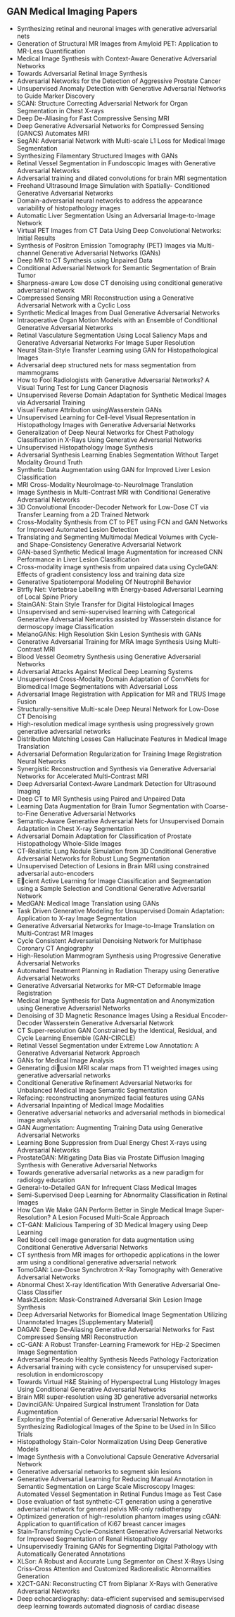 <h2>GAN Medical Imaging Papers </h2>



<ul>

                             

 <li><a target="_blank" href="https://github.com/manjunath5496/GAN-Medical-Imaging-Papers/blob/master/gan(1).pdf" style="text-decoration:none;">Synthesizing retinal and neuronal images with generative adversarial nets</a></li>

 <li><a target="_blank" href="https://github.com/manjunath5496/GAN-Medical-Imaging-Papers/blob/master/gan(2).pdf" style="text-decoration:none;">Generation of Structural MR Images from Amyloid PET: Application to MR-Less Quantification</a></li>

<li><a target="_blank" href="https://github.com/manjunath5496/GAN-Medical-Imaging-Papers/blob/master/gan(3).pdf" style="text-decoration:none;">Medical Image Synthesis with Context-Aware Generative Adversarial Networks</a></li>
 <li><a target="_blank" href="https://github.com/manjunath5496/GAN-Medical-Imaging-Papers/blob/master/gan(4).pdf" style="text-decoration:none;">Towards Adversarial Retinal Image Synthesis</a></li>                              
<li><a target="_blank" href="https://github.com/manjunath5496/GAN-Medical-Imaging-Papers/blob/master/gan(5).pdf" style="text-decoration:none;">Adversarial Networks for the Detection of Aggressive Prostate Cancer</a></li>
<li><a target="_blank" href="https://github.com/manjunath5496/GAN-Medical-Imaging-Papers/blob/master/gan(6).pdf" style="text-decoration:none;">Unsupervised Anomaly Detection with Generative Adversarial Networks to Guide Marker Discovery</a></li>
 <li><a target="_blank" href="https://github.com/manjunath5496/GAN-Medical-Imaging-Papers/blob/master/gan(7).pdf" style="text-decoration:none;">SCAN: Structure Correcting Adversarial Network for Organ Segmentation in Chest X-rays</a></li>

 <li><a target="_blank" href="https://github.com/manjunath5496/GAN-Medical-Imaging-Papers/blob/master/gan(8).pdf" style="text-decoration:none;"> Deep De-Aliasing for Fast Compressive Sensing MRI </a></li>
   <li><a target="_blank" href="https://github.com/manjunath5496/GAN-Medical-Imaging-Papers/blob/master/gan(9).pdf" style="text-decoration:none;">Deep Generative Adversarial Networks for Compressed Sensing (GANCS) Automates MRI</a></li>
  
   
 <li><a target="_blank" href="https://github.com/manjunath5496/GAN-Medical-Imaging-Papers/blob/master/gan(10).pdf" style="text-decoration:none;">SegAN: Adversarial Network with Multi-scale L1 Loss for Medical Image Segmentation</a></li>                              
<li><a target="_blank" href="https://github.com/manjunath5496/GAN-Medical-Imaging-Papers/blob/master/gan(11).pdf" style="text-decoration:none;">Synthesizing Filamentary Structured Images with GANs</a></li>
<li><a target="_blank" href="https://github.com/manjunath5496/GAN-Medical-Imaging-Papers/blob/master/gan(12).pdf" style="text-decoration:none;">Retinal Vessel Segmentation in Fundoscopic Images with Generative Adversarial Networks</a></li>
<li><a target="_blank" href="https://github.com/manjunath5496/GAN-Medical-Imaging-Papers/blob/master/gan(13).pdf" style="text-decoration:none;">Adversarial training and dilated convolutions for brain MRI segmentation</a></li>

<li><a target="_blank" href="https://github.com/manjunath5496/GAN-Medical-Imaging-Papers/blob/master/gan(14).pdf" style="text-decoration:none;">Freehand Ultrasound Image Simulation with Spatially- Conditioned Generative Adversarial Networks</a></li>
                              
<li><a target="_blank" href="https://github.com/manjunath5496/GAN-Medical-Imaging-Papers/blob/master/gan(15).pdf" style="text-decoration:none;">Domain-adversarial neural networks to address the appearance variability of histopathology images</a></li>

<li><a target="_blank" href="https://github.com/manjunath5496/GAN-Medical-Imaging-Papers/blob/master/gan(16).pdf" style="text-decoration:none;">Automatic Liver Segmentation Using an Adversarial Image-to-Image Network</a></li>

  <li><a target="_blank" href="https://github.com/manjunath5496/GAN-Medical-Imaging-Papers/blob/master/gan(17).pdf" style="text-decoration:none;">Virtual PET Images from CT Data Using Deep Convolutional Networks: Initial Results</a></li>   
  
<li><a target="_blank" href="https://github.com/manjunath5496/GAN-Medical-Imaging-Papers/blob/master/gan(18).pdf" style="text-decoration:none;">Synthesis of Positron Emission Tomography (PET) Images via Multi-channel Generative Adversarial Networks (GANs)</a></li> 

  
<li><a target="_blank" href="https://github.com/manjunath5496/GAN-Medical-Imaging-Papers/blob/master/gan(19).pdf" style="text-decoration:none;">Deep MR to CT Synthesis using Unpaired Data</a></li> 

<li><a target="_blank" href="https://github.com/manjunath5496/GAN-Medical-Imaging-Papers/blob/master/gan(20).pdf" style="text-decoration:none;">Conditional Adversarial Network for Semantic Segmentation of Brain Tumor</a></li>

<li><a target="_blank" href="https://github.com/manjunath5496/GAN-Medical-Imaging-Papers/blob/master/gan(21).pdf" style="text-decoration:none;">Sharpness-aware Low dose CT denoising using conditional generative adversarial network</a></li>
<li><a target="_blank" href="https://github.com/manjunath5496/GAN-Medical-Imaging-Papers/blob/master/gan(22).pdf" style="text-decoration:none;">Compressed Sensing MRI Reconstruction using a Generative Adversarial Network with a Cyclic Loss</a></li> 
 <li><a target="_blank" href="https://github.com/manjunath5496/GAN-Medical-Imaging-Papers/blob/master/gan(23).pdf" style="text-decoration:none;">Synthetic Medical Images from Dual Generative Adversarial Networks</a></li> 
 

   <li><a target="_blank" href="https://github.com/manjunath5496/GAN-Medical-Imaging-Papers/blob/master/gan(24).pdf" style="text-decoration:none;">Intraoperative Organ Motion Models with an Ensemble of Conditional Generative Adversarial Networks</a></li>
 
   <li><a target="_blank" href="https://github.com/manjunath5496/GAN-Medical-Imaging-Papers/blob/master/gan(25).pdf" style="text-decoration:none;">Retinal Vasculature Segmentation Using Local Saliency Maps and Generative Adversarial Networks For Image Super Resolution</a></li>                              
 <li><a target="_blank" href="https://github.com/manjunath5496/GAN-Medical-Imaging-Papers/blob/master/gan(26).pdf" style="text-decoration:none;">Neural Stain-Style Transfer Learning using GAN for Histopathological Images</a></li>
 <li><a target="_blank" href="https://github.com/manjunath5496/GAN-Medical-Imaging-Papers/blob/master/gan(27).pdf" style="text-decoration:none;">Adversarial deep structured nets for mass segmentation from mammograms</a></li>
   
 
   <li><a target="_blank" href="https://github.com/manjunath5496/GAN-Medical-Imaging-Papers/blob/master/gan(28).pdf" style="text-decoration:none;">How to Fool Radiologists with Generative Adversarial Networks? A Visual Turing Test for Lung Cancer Diagnosis</a></li>
 
   <li><a target="_blank" href="https://github.com/manjunath5496/GAN-Medical-Imaging-Papers/blob/master/gan(29).pdf" style="text-decoration:none;">Unsupervised Reverse Domain Adaptation for Synthetic Medical Images via Adversarial Training </a></li>                              

  <li><a target="_blank" href="https://github.com/manjunath5496/GAN-Medical-Imaging-Papers/blob/master/gan(30).pdf" style="text-decoration:none;">Visual Feature Attribution usingWasserstein GANs</a></li>
 
   <li><a target="_blank" href="https://github.com/manjunath5496/GAN-Medical-Imaging-Papers/blob/master/gan(31).pdf" style="text-decoration:none;">Unsupervised Learning for Cell-level Visual Representation in Histopathology Images with Generative Adversarial Networks</a></li> 
    <li><a target="_blank" href="https://github.com/manjunath5496/GAN-Medical-Imaging-Papers/blob/master/gan(32).pdf" style="text-decoration:none;">Generalization of Deep Neural Networks for Chest Pathology Classification in X-Rays Using Generative Adversarial Networks</a></li> 

   <li><a target="_blank" href="https://github.com/manjunath5496/GAN-Medical-Imaging-Papers/blob/master/gan(33).pdf" style="text-decoration:none;">Unsupervised Histopathology Image Synthesis</a></li>                              

  <li><a target="_blank" href="https://github.com/manjunath5496/GAN-Medical-Imaging-Papers/blob/master/gan(34).pdf" style="text-decoration:none;">Adversarial Synthesis Learning Enables Segmentation Without Target Modality Ground Truth</a></li> 
 
  <li><a target="_blank" href="https://github.com/manjunath5496/GAN-Medical-Imaging-Papers/blob/master/gan(35).pdf" style="text-decoration:none;">Synthetic Data Augmentation using GAN for Improved Liver Lesion Classification</a></li> 

  <li><a target="_blank" href="https://github.com/manjunath5496/GAN-Medical-Imaging-Papers/blob/master/gan(36).pdf" style="text-decoration:none;">MRI Cross-Modality
NeuroImage-to-NeuroImage Translation</a></li> 
 
<li><a target="_blank" href="https://github.com/manjunath5496/GAN-Medical-Imaging-Papers/blob/master/gan(37).pdf" style="text-decoration:none;">Image Synthesis in Multi-Contrast MRI with Conditional Generative Adversarial Networks</a></li>
 <li><a target="_blank" href="https://github.com/manjunath5496/GAN-Medical-Imaging-Papers/blob/master/gan(38).pdf" style="text-decoration:none;">3D Convolutional Encoder-Decoder Network for Low-Dose CT via Transfer Learning from a 2D Trained Network</a></li>
<li><a target="_blank" href="https://github.com/manjunath5496/GAN-Medical-Imaging-Papers/blob/master/gan(39).pdf" style="text-decoration:none;">Cross-Modality Synthesis from CT to PET using FCN and GAN Networks for Improved Automated Lesion Detection</a></li>
 <li><a target="_blank" href="https://github.com/manjunath5496/GAN-Medical-Imaging-Papers/blob/master/gan(40).pdf" style="text-decoration:none;">Translating and Segmenting Multimodal Medical Volumes with Cycle- and Shape-Consistency Generative Adversarial Network</a></li>                              
<li><a target="_blank" href="https://github.com/manjunath5496/GAN-Medical-Imaging-Papers/blob/master/gan(41).pdf" style="text-decoration:none;">GAN-based Synthetic Medical Image Augmentation for increased CNN Performance in Liver Lesion Classification</a></li>
<li><a target="_blank" href="https://github.com/manjunath5496/GAN-Medical-Imaging-Papers/blob/master/gan(42).pdf" style="text-decoration:none;">Cross-modality image synthesis from unpaired data using CycleGAN: Effects of gradient consistency loss and training data size</a></li>
 
  <li><a target="_blank" href="https://github.com/manjunath5496/GAN-Medical-Imaging-Papers/blob/master/gan(43).pdf" style="text-decoration:none;">Generative Spatiotemporal Modeling Of Neutrophil Behavior</a></li>
 <li><a target="_blank" href="https://github.com/manjunath5496/GAN-Medical-Imaging-Papers/blob/master/gan(44).pdf" style="text-decoration:none;">Btrfly Net: Vertebrae Labelling with Energy-based Adversarial Learning of Local Spine Priory</a></li>
   <li><a target="_blank" href="https://github.com/manjunath5496/GAN-Medical-Imaging-Papers/blob/master/gan(45).pdf" style="text-decoration:none;">StainGAN: Stain Style Transfer for Digital Histological Images</a></li>  
   
<li><a target="_blank" href="https://github.com/manjunath5496/GAN-Medical-Imaging-Papers/blob/master/gan(46).pdf" style="text-decoration:none;">Unsupervised and semi-supervised learning with Categorical Generative Adversarial Networks assisted by Wasserstein distance for dermoscopy image Classification</a></li> 
                             
<li><a target="_blank" href="https://github.com/manjunath5496/GAN-Medical-Imaging-Papers/blob/master/gan(47).pdf" style="text-decoration:none;">MelanoGANs: High Resolution Skin Lesion Synthesis with GANs</a></li>
<li><a target="_blank" href="https://github.com/manjunath5496/GAN-Medical-Imaging-Papers/blob/master/gan(48).pdf" style="text-decoration:none;">Generative Adversarial Training for MRA Image Synthesis Using Multi-Contrast MRI</a></li>

<li><a target="_blank" href="https://github.com/manjunath5496/GAN-Medical-Imaging-Papers/blob/master/gan(49).pdf" style="text-decoration:none;">Blood Vessel Geometry Synthesis using Generative Adversarial Networks</a></li>
                              
<li><a target="_blank" href="https://github.com/manjunath5496/GAN-Medical-Imaging-Papers/blob/master/gan(50).pdf" style="text-decoration:none;">Adversarial Attacks Against Medical Deep Learning Systems</a></li>
<li><a target="_blank" href="https://github.com/manjunath5496/GAN-Medical-Imaging-Papers/blob/master/gan(51).pdf" style="text-decoration:none;">Unsupervised Cross-Modality Domain Adaptation of ConvNets for Biomedical Image Segmentations with Adversarial Loss</a></li>
<li><a target="_blank" href="https://github.com/manjunath5496/GAN-Medical-Imaging-Papers/blob/master/gan(52).pdf" style="text-decoration:none;">Adversarial Image Registration with Application for MR and TRUS Image Fusion</a></li>

<li><a target="_blank" href="https://github.com/manjunath5496/GAN-Medical-Imaging-Papers/blob/master/gan(53).pdf" style="text-decoration:none;">Structurally-sensitive Multi-scale Deep Neural Network for Low-Dose CT Denoising</a></li>
 
<li><a target="_blank" href="https://github.com/manjunath5496/GAN-Medical-Imaging-Papers/blob/master/gan(54).pdf" style="text-decoration:none;">High-resolution medical image synthesis using progressively grown generative adversarial networks</a></li>

<li><a target="_blank" href="https://github.com/manjunath5496/GAN-Medical-Imaging-Papers/blob/master/gan(55).pdf" style="text-decoration:none;">Distribution Matching Losses Can Hallucinate Features in Medical Image Translation</a></li>
 
  <li><a target="_blank" href="https://github.com/manjunath5496/GAN-Medical-Imaging-Papers/blob/master/gan(56).pdf" style="text-decoration:none;">Adversarial Deformation Regularization for Training Image Registration Neural Networks </a></li>                              

  <li><a target="_blank" href="https://github.com/manjunath5496/GAN-Medical-Imaging-Papers/blob/master/gan(57).pdf" style="text-decoration:none;">Synergistic Reconstruction and Synthesis via Generative Adversarial Networks for Accelerated Multi-Contrast MRI</a></li>
 
   <li><a target="_blank" href="https://github.com/manjunath5496/GAN-Medical-Imaging-Papers/blob/master/gan(58).pdf" style="text-decoration:none;">Deep Adversarial Context-Aware Landmark Detection for Ultrasound Imaging</a></li>
    <li><a target="_blank" href="https://github.com/manjunath5496/GAN-Medical-Imaging-Papers/blob/master/gan(59).pdf" style="text-decoration:none;">Deep CT to MR Synthesis using Paired and Unpaired Data</a></li>
 
  <li><a target="_blank" href="https://github.com/manjunath5496/GAN-Medical-Imaging-Papers/blob/master/gan(60).pdf" style="text-decoration:none;">Learning Data Augmentation for Brain Tumor Segmentation with Coarse-to-Fine Generative Adversarial Networks </a></li>
 
   <li><a target="_blank" href="https://github.com/manjunath5496/GAN-Medical-Imaging-Papers/blob/master/gan(61).pdf" style="text-decoration:none;"> Semantic-Aware Generative Adversarial Nets for Unsupervised Domain Adaptation in Chest X-ray Segmentation</a></li>
 
   <li><a target="_blank" href="https://github.com/manjunath5496/GAN-Medical-Imaging-Papers/blob/master/gan(62).pdf" style="text-decoration:none;">Adversarial Domain Adaptation for Classification of Prostate Histopathology Whole-Slide Images</a></li>
 
   <li><a target="_blank" href="https://github.com/manjunath5496/GAN-Medical-Imaging-Papers/blob/master/gan(63).pdf" style="text-decoration:none;">CT-Realistic Lung Nodule Simulation from 3D Conditional Generative Adversarial Networks for Robust Lung Segmentation</a></li>                              

  <li><a target="_blank" href="https://github.com/manjunath5496/GAN-Medical-Imaging-Papers/blob/master/gan(64).pdf" style="text-decoration:none;">Unsupervised Detection of Lesions in Brain MRI using constrained adversarial auto-encoders</a></li>
 
   <li><a target="_blank" href="https://github.com/manjunath5496/GAN-Medical-Imaging-Papers/blob/master/gan(65).pdf" style="text-decoration:none;">Ecient Active Learning for Image Classification and Segmentation using a Sample Selection and Conditional Generative Adversarial Network </a></li> 

   <li><a target="_blank" href="https://github.com/manjunath5496/GAN-Medical-Imaging-Papers/blob/master/gan(66).pdf" style="text-decoration:none;">MedGAN: Medical Image Translation using GANs</a></li> 
 
   <li><a target="_blank" href="https://github.com/manjunath5496/GAN-Medical-Imaging-Papers/blob/master/gan(67).pdf" style="text-decoration:none;">Task Driven Generative Modeling for Unsupervised Domain Adaptation: Application to X-ray Image Segmentation</a></li>                              

  <li><a target="_blank" href="https://github.com/manjunath5496/GAN-Medical-Imaging-Papers/blob/master/gan(68).pdf" style="text-decoration:none;">Generative Adversarial Networks for Image-to-Image Translation on Multi-Contrast MR Images</a></li> 
 
  
   <li><a target="_blank" href="https://github.com/manjunath5496/GAN-Medical-Imaging-Papers/blob/master/gan(69).pdf" style="text-decoration:none;">Cycle Consistent Adversarial Denoising Network for Multiphase Coronary CT Angiography</a></li>                              

  <li><a target="_blank" href="https://github.com/manjunath5496/GAN-Medical-Imaging-Papers/blob/master/gan(70).pdf" style="text-decoration:none;">High-Resolution Mammogram Synthesis using Progressive Generative Adversarial Networks</a></li> 
  
 
 <li><a target="_blank" href="https://github.com/manjunath5496/GAN-Medical-Imaging-Papers/blob/master/gan(71).pdf" style="text-decoration:none;">Automated Treatment Planning in Radiation Therapy using Generative Adversarial Networks</a></li>
 
 <li><a target="_blank" href="https://github.com/manjunath5496/GAN-Medical-Imaging-Papers/blob/master/gan(72).pdf" style="text-decoration:none;">Generative Adversarial Networks for MR-CT Deformable Image Registration</a></li> 
 
 
 <li><a target="_blank" href="https://github.com/manjunath5496/GAN-Medical-Imaging-Papers/blob/master/gan(73).pdf" style="text-decoration:none;">Medical Image Synthesis for Data Augmentation and Anonymization using Generative Adversarial Networks</a></li>
  <li><a target="_blank" href="https://github.com/manjunath5496/GAN-Medical-Imaging-Papers/blob/master/gan(74).pdf" style="text-decoration:none;">Denoising of 3D Magnetic Resonance Images Using a Residual Encoder-Decoder Wasserstein Generative Adversarial Network</a></li>
    <li><a target="_blank" href="https://github.com/manjunath5496/GAN-Medical-Imaging-Papers/blob/master/gan(75).pdf" style="text-decoration:none;">CT Super-resolution GAN Constrained by the Identical, Residual, and Cycle Learning Ensemble (GAN-CIRCLE)</a></li>                        
<li><a target="_blank" href="https://github.com/manjunath5496/GAN-Medical-Imaging-Papers/blob/master/gan(76).pdf" style="text-decoration:none;">Retinal Vessel Segmentation under Extreme Low Annotation: A Generative Adversarial Network Approach</a></li>

 <li><a target="_blank" href="https://github.com/manjunath5496/GAN-Medical-Imaging-Papers/blob/master/gan(77).pdf" style="text-decoration:none;">GANs for Medical Image Analysis</a></li> 
 
 
 <li><a target="_blank" href="https://github.com/manjunath5496/GAN-Medical-Imaging-Papers/blob/master/gan(78).pdf" style="text-decoration:none;">Generating diusion MRI scalar maps from T1 weighted images using generative adversarial networks</a></li>
  <li><a target="_blank" href="https://github.com/manjunath5496/GAN-Medical-Imaging-Papers/blob/master/gan(79).pdf" style="text-decoration:none;">Conditional Generative Refinement Adversarial Networks for Unbalanced Medical Image Semantic Segmentation</a></li>


 <li><a target="_blank" href="https://github.com/manjunath5496/GAN-Medical-Imaging-Papers/blob/master/gan(80).pdf" style="text-decoration:none;">Refacing: reconstructing anonymized facial features using GANs</a></li> 
 
 
 <li><a target="_blank" href="https://github.com/manjunath5496/GAN-Medical-Imaging-Papers/blob/master/gan(81).pdf" style="text-decoration:none;">Adversarial Inpainting of Medical Image Modalities</a></li>
  <li><a target="_blank" href="https://github.com/manjunath5496/GAN-Medical-Imaging-Papers/blob/master/gan(82).pdf" style="text-decoration:none;">Generative adversarial networks and adversarial methods in biomedical image analysis</a></li>

 <li><a target="_blank" href="https://github.com/manjunath5496/GAN-Medical-Imaging-Papers/blob/master/gan(83).pdf" style="text-decoration:none;">GAN Augmentation: Augmenting Training Data using Generative Adversarial Networks</a></li>
  <li><a target="_blank" href="https://github.com/manjunath5496/GAN-Medical-Imaging-Papers/blob/master/gan(84).pdf" style="text-decoration:none;">Learning Bone Suppression from Dual Energy Chest X-rays using Adversarial Networks</a></li>

 <li><a target="_blank" href="https://github.com/manjunath5496/GAN-Medical-Imaging-Papers/blob/master/gan(85).pdf" style="text-decoration:none;">ProstateGAN: Mitigating Data Bias via Prostate Diffusion Imaging Synthesis with Generative Adversarial Networks</a></li>
  <li><a target="_blank" href="https://github.com/manjunath5496/GAN-Medical-Imaging-Papers/blob/master/gan(86).pdf" style="text-decoration:none;">Towards generative adversarial networks as a new paradigm for radiology education</a></li>

 <li><a target="_blank" href="https://github.com/manjunath5496/GAN-Medical-Imaging-Papers/blob/master/gan(87).pdf" style="text-decoration:none;">General-to-Detailed GAN for
Infrequent Class Medical Images</a></li>
  <li><a target="_blank" href="https://github.com/manjunath5496/GAN-Medical-Imaging-Papers/blob/master/gan(88).pdf" style="text-decoration:none;">Semi-Supervised Deep Learning for Abnormality Classification in Retinal Images</a></li>
  <li><a target="_blank" href="https://github.com/manjunath5496/GAN-Medical-Imaging-Papers/blob/master/gan(89).pdf" style="text-decoration:none;">How Can We Make GAN Perform Better in Single Medical Image Super-Resolution? A Lesion Focused Multi-Scale Approach</a></li>
  
  
  <li><a target="_blank" href="https://github.com/manjunath5496/GAN-Medical-Imaging-Papers/blob/master/gan(90).pdf" style="text-decoration:none;"> CT-GAN: Malicious Tampering of 3D Medical Imagery using Deep Learning</a></li>
  <li><a target="_blank" href="https://github.com/manjunath5496/GAN-Medical-Imaging-Papers/blob/master/gan(91).pdf" style="text-decoration:none;">Red blood cell image generation for data augmentation using Conditional Generative Adversarial Networks</a></li>

 <li><a target="_blank" href="https://github.com/manjunath5496/GAN-Medical-Imaging-Papers/blob/master/gan(92).pdf" style="text-decoration:none;">CT synthesis from MR images for orthopedic applications in the lower arm using a conditional generative adversarial network</a></li>
  <li><a target="_blank" href="https://github.com/manjunath5496/GAN-Medical-Imaging-Papers/blob/master/gan(93).pdf" style="text-decoration:none;"> TomoGAN: Low-Dose Synchrotron X-Ray Tomography with Generative Adversarial Networks</a></li>
  <li><a target="_blank" href="https://github.com/manjunath5496/GAN-Medical-Imaging-Papers/blob/master/gan(94).pdf" style="text-decoration:none;">Abnormal Chest X-ray Identification With Generative Adversarial One-Class Classifier</a></li> 
  
   <li><a target="_blank" href="https://github.com/manjunath5496/GAN-Medical-Imaging-Papers/blob/master/gan(95).pdf" style="text-decoration:none;">Mask2Lesion: Mask-Constrained Adversarial Skin Lesion Image Synthesis</a></li>  
  
<li><a target="_blank" href="https://github.com/manjunath5496/GAN-Medical-Imaging-Papers/blob/master/gan(96).pdf" style="text-decoration:none;">Deep Adversarial Networks for Biomedical Image Segmentation Utilizing Unannotated Images [Supplementary Material]</a></li> 
  
  
<li><a target="_blank" href="https://github.com/manjunath5496/GAN-Medical-Imaging-Papers/blob/master/gan(97).pdf" style="text-decoration:none;">DAGAN: Deep De-Aliasing Generative Adversarial Networks for Fast Compressed Sensing MRI Reconstruction</a></li>


 <li><a target="_blank" href="https://github.com/manjunath5496/GAN-Medical-Imaging-Papers/blob/master/gan(98).pdf" style="text-decoration:none;">cC-GAN: A Robust Transfer-Learning Framework for HEp-2 Specimen Image Segmentation</a></li> 
  
   <li><a target="_blank" href="https://github.com/manjunath5496/GAN-Medical-Imaging-Papers/blob/master/gan(99).pdf" style="text-decoration:none;">Adversarial Pseudo Healthy Synthesis Needs Pathology Factorization</a></li>  
  
<li><a target="_blank" href="https://github.com/manjunath5496/GAN-Medical-Imaging-Papers/blob/master/gan(100).pdf" style="text-decoration:none;">Adversarial training with cycle consistency for unsupervised super-resolution in endomicroscopy</a></li>  
  
 <li><a target="_blank" href="https://github.com/manjunath5496/GAN-Medical-Imaging-Papers/blob/master/gan(101).pdf" style="text-decoration:none;">Towards Virtual H&E Staining of Hyperspectral Lung Histology Images Using Conditional Generative Adversarial Networks</a></li> 
  
   <li><a target="_blank" href="https://github.com/manjunath5496/GAN-Medical-Imaging-Papers/blob/master/gan(102).pdf" style="text-decoration:none;">Brain MRI super-resolution using 3D generative adversarial networks</a></li> 
  
   
 <li><a target="_blank" href="https://github.com/manjunath5496/GAN-Medical-Imaging-Papers/blob/master/gan(103).pdf" style="text-decoration:none;">DavinciGAN: Unpaired Surgical Instrument Translation for Data Augmentation</a></li> 
  
   <li><a target="_blank" href="https://github.com/manjunath5496/GAN-Medical-Imaging-Papers/blob/master/gan(104).pdf" style="text-decoration:none;">Exploring the Potential of Generative Adversarial Networks for Synthesizing Radiological Images of the Spine to be Used in In Silico Trials</a></li>  
   
 <li><a target="_blank" href="https://github.com/manjunath5496/GAN-Medical-Imaging-Papers/blob/master/gan(105).pdf" style="text-decoration:none;">Histopathology Stain-Color Normalization Using Deep Generative Models</a></li> 
 
<li><a target="_blank" href="https://github.com/manjunath5496/GAN-Medical-Imaging-Papers/blob/master/gan(106).pdf" style="text-decoration:none;">Image Synthesis with a Convolutional Capsule Generative Adversarial Network</a></li> 
  
   <li><a target="_blank" href="https://github.com/manjunath5496/GAN-Medical-Imaging-Papers/blob/master/gan(107).pdf" style="text-decoration:none;">Generative adversarial networks to segment skin lesions</a></li> 
  
   
 <li><a target="_blank" href="https://github.com/manjunath5496/GAN-Medical-Imaging-Papers/blob/master/gan(108).pdf" style="text-decoration:none;">Generative Adversarial Learning for Reducing Manual Annotation in Semantic Segmentation on Large Scale Miscroscopy Images: Automated Vessel Segmentation in Retinal Fundus Image as Test Case</a></li> 
  
   <li><a target="_blank" href="https://github.com/manjunath5496/GAN-Medical-Imaging-Papers/blob/master/gan(109).pdf" style="text-decoration:none;">Dose evaluation of fast synthetic-CT generation using a generative adversarial network for general pelvis MR-only radiotherapy</a></li>  
   
 <li><a target="_blank" href="https://github.com/manjunath5496/GAN-Medical-Imaging-Papers/blob/master/gan(110).pdf" style="text-decoration:none;">Optimized generation of high-resolution phantom images using cGAN: Application to quantification of Ki67 breast cancer images </a></li>  
   
<li><a target="_blank" href="https://github.com/manjunath5496/GAN-Medical-Imaging-Papers/blob/master/gan(111).pdf" style="text-decoration:none;">Stain-Transforming Cycle-Consistent Generative Adversarial Networks for Improved Segmentation of Renal Histopathology</a></li> 
  
   
 <li><a target="_blank" href="https://github.com/manjunath5496/GAN-Medical-Imaging-Papers/blob/master/gan(112).pdf" style="text-decoration:none;">Unsupervisedly Training GANs for Segmenting Digital Pathology with Automatically Generated Annotations</a></li> 
  
   <li><a target="_blank" href="https://github.com/manjunath5496/GAN-Medical-Imaging-Papers/blob/master/gan(113).pdf" style="text-decoration:none;">XLSor: A Robust and Accurate Lung Segmentor on Chest X-Rays Using Criss-Cross Attention and Customized Radiorealistic Abnormalities Generation</a></li>  
   
<li><a target="_blank" href="https://github.com/manjunath5496/GAN-Medical-Imaging-Papers/blob/master/gan(114).pdf" style="text-decoration:none;">X2CT-GAN: Reconstructing CT from Biplanar X-Rays with Generative Adversarial Networks</a></li>
 <li><a target="_blank" href="https://github.com/manjunath5496/GAN-Medical-Imaging-Papers/blob/master/gan(115).pdf" style="text-decoration:none;">Deep echocardiography: data-efficient supervised and semisupervised deep learning towards automated diagnosis of cardiac disease</a></li>  
   </ul>
